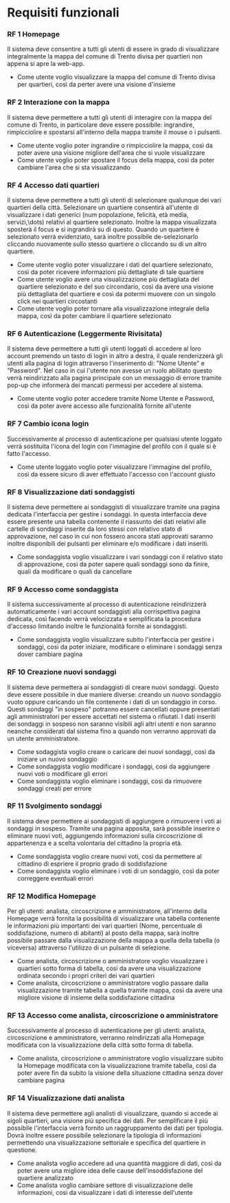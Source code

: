 # Requisiti funzionali

### RF 1 Homepage
Il sistema deve consentire a tutti gli utenti di essere in grado di visualizzare integralmente la mappa del comune di Trento divisa per quartieri non appena si apre la web-app.
- Come utente voglio visualizzare la mappa del comune di Trento divisa per quartieri, così da perter avere una visione d'insieme

### RF 2 Interazione con la mappa
Il sistema deve permettere a tutti gli utenti di interagire con la mappa del comune di Trento, in particolare deve essere possibile: ingrandire, rimpicciolire e spostarsi all'interno della mappa tramite il mouse o i pulsanti.
- Come utente voglio poter ingrandire o rimpicciolire la mappa, così da poter avere una visione migliore dell'area che si vuole visualizzare
- Come utente voglio poter spostare il focus della mappa, così da poter cambiare l'area che si sta visualizzando

### RF 4 Accesso dati quartieri
Il sistema deve permettere a tutti gli utenti di selezionare qualunque dei vari quartieri della città. Selezionare un quartiere consentirà all'utente di visualizzare i dati generici (num popolazione, felicità, età media, servizi,\dots) relativi al quartiere selezionato. Inoltre la mappa visualizzata sposterà il focus e si ingrandirà su di questo. Quando un quartiere è selezionato verrà evidenziato, sarà inoltre possibile de-selezionarlo cliccando nuovamente sullo stesso quartiere o cliccando su di un altro quartiere.
- Come utente voglio poter visualizzare i dati del quartiere selezionato, così da poter ricevere informazioni più dettagliate di tale quartiere
- Come utente voglio avere una visualizzazione più dettagliata del quartiere selezionato e del suo circondario, così da avere una visione più dettagliata del quartiere e così da potermi muovere con un singolo click nei quartieri circostanti
- Come utente voglio poter tornare alla visualizzazione integrale della mappa, così da poter cambiare il quartiere selezionato

### RF 6 Autenticazione (Leggermente Rivisitata)
Il sistema deve permettere a tutti gli utenti loggati di accedere al loro account premendo un tasto di login in altro a destra, il quale renderizzerà gli utenti alla pagina di login attraverso l'inserimento di: "Nome Utente" e "Password". Nel caso in cui l'utente non avesse un ruolo abilitato questo verrà reindirizzato alla pagina principale con un messaggio di errore tramite pop-up che informerà dei mancati permessi per accedere al sistema.
- Come utente voglio poter accedere tramite Nome Utente e Password, così da poter avere accesso alle funzionalità fornite all'utente

### RF 7 Cambio icona login
Successivamente al processo di autenticazione per qualsiasi utente loggato verrà sostituita l'icona del login con l'immagine del profilo con il quale si è fatto l'accesso.
- Come utente loggato voglio poter visualizzare l'immagine del profilo, così da essere sicuro di aver effettuato l'accesso con l'account giusto

### RF 8 Visualizzazione dati sondaggisti
Il sistema deve permettere ai sondaggisti di visualizzare tramite una pagina dedicata l'interfaccia per gestire i sondaggi. In questa interfaccia deve essere presente una tabella contenente il riassunto dei dati relativi alle cartelle di sondaggi inserite da loro stessi con relativo stato di approvazione, nel caso in cui non fossero ancora stati approvati saranno inoltre disponibili dei pulsanti per eliminare e/o modificare i dati inseriti.
- Come sondaggista voglio visualizzare i vari sondaggi con il relativo stato di approvazione, così da poter sapere quali sondaggi sono da finire, quali da modificare o quali da cancellare

### RF 9 Accesso come sondaggista
Il sistema successivamente al processo di autenticazione reindirizzerà automaticamente i vari account sondaggisti alla corrispettiva pagina dedicata, così facendo verrà velocizzata e semplificata la procedura d'accesso limitando inoltre le funzionalità fornite ai sondaggisti.
- Come sondaggista voglio visualizzare subito l'interfaccia per gestire i sondaggi, così da poter iniziare, modificare o eliminare i sondaggi senza dover cambiare pagina

### RF 10 Creazione nuovi sondaggi
Il sistema deve permettera ai sondaggisti di creare nuovi sondaggi. Questo deve essere possibile in due maniere diverse: creando un nuovo sondaggio vuoto oppure caricando un file contenente i dati di un sondaggio in corso. Questi sondaggi "in sospeso" potranno essere cancellati oppure presentati agli amministratori per essere accettati nel sistema o rifiutati. I dati inseriti dei sondaggi in sospeso non saranno visibili agli altri utenti e non saranno neanche considerati dal sistema fino a quando non verranno approvati da un utente amministratore.
- Come sodaggista voglio creare o caricare dei nuovi sondaggi, così da iniziare un nuovo sondaggio
- Come sondaggista voglio modificare i sondaggi, così da aggiungere nuovi voti o modificare gli errori
- Come sondaggista voglio eliminare i sondaggi, così da rimuovere sondaggi creati per errore

### RF 11 Svolgimento sondaggi
Il sistema deve permettere ai sondaggisti di aggiungere o rimuovere i voti ai sondaggi in sospeso. Tramite una pagina apposita, sarà possibile inserire o eliminare nuovi voti, aggiungendo informazioni sulla circoscrizione di appartenenza e a scelta volontaria del cittadino la propria età.
- Come sondaggista voglio creare nuovi voti, così da permettere al cittadino di espriere il proprio grado di soddisfazione
- Come sondaggista voglio eliminare i voti di un sondaggio, così da poter correggere eventuali errori

### RF 12 Modifica Homepage
Per gli utenti: analista, circoscrizione e amministratore, all'interno della Homepage verrà fornita la possibilità di visualizzare una tabella contenente le informazioni più importanti dei vari quartieri (Nome, percentuale di soddisfazione, numero di abitanti) al posto della mappa, sarà inoltre possibile passare dalla visualizzazione della mappa a quella della tabella (o viceversa) attraverso l'utilizzo di un pulsante di selezione.
- Come analista, circoscrizione o amministratore voglio visualizzare i quartieri sotto forma di tabella, così da avere una visualizzazione ordinata secondo i propri criteri dei vari quartieri
- Come analista, circoscrizione o amministratore voglio passare dalla visualizzazione tramite tabella a quella tramite mappa, così da avere una migliore visione di insieme della soddisfazione cittadina

### RF 13 Accesso come analista, circoscrizione o amministratore
Successivamente al processo di autenticazione per gli utenti: analista, circoscrizione e amministratore, verranno reindirizzati alla Homepage modificata con la visualizzazione della città sotto forma di tabella.
- Come analista, circoscrizione o amministratore voglio visualizzare subito la Homepage modificata con la visualizzazione tramite tabella, così da poter avere fin da subito la visione della situazione cittadina senza dover cambiare pagina

### RF 14 Visualizzazione dati analista
Il sistema deve permettere agli analisti di visualizzare, quando si accede ai sigoli quartieri, una visione più specifica dei dati. Per semplificare il più possibile l'interfaccia verrà fornito un raggruppamento dei dati per tipologia. Dovrà inoltre essere possibile selezionare la tipologia di informazioni permettendo una visualizzazione settoriale e specifica del quartiere in questione.
- Come analista voglio accedere ad una quantità maggiore di dati, così da poter avere una migliore idea delle cause dell'insoddisfazione del quartiere analizzato
- Come analista voglio cambiare settore di visualizzazione delle informazioni, così da visualizzare i dati di interesse dell'utente